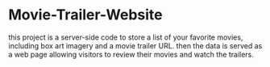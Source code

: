 # Movie-Trailer-Website

this project is a server-side code to store a list of your favorite movies, including box art imagery and a movie trailer URL. then the data is served as a web page allowing visitors to review their movies and watch the trailers.
